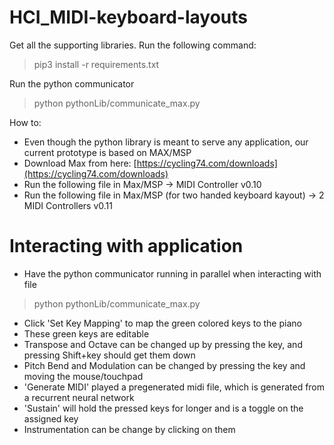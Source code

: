 # HCI_MIDI-keyboard-layouts
 
Get all the supporting libraries. Run the following command:
> pip3 install -r requirements.txt

Run the python communicator 
> python pythonLib/communicate_max.py

How to:
- Even though the python library is meant to serve any application, our current prototype is based on MAX/MSP
- Download Max from here: [https://cycling74.com/downloads](https://cycling74.com/downloads)
- Run the following file in Max/MSP -> MIDI Controller v0.10
- Run the following file in Max/MSP (for two handed keyboard kayout) -> 2 MIDI Controllers v0.11

# Interacting with application
- Have the python communicator running in parallel when interacting with file
> python pythonLib/communicate_max.py
- Click 'Set Key Mapping' to map the green colored keys to the piano
- These green keys are editable
- Transpose and Octave can be changed up by pressing the key, and pressing Shift+key should get them down
- Pitch Bend and Modulation can be changed by pressing the key and moving the mouse/touchpad
- 'Generate MIDI' played a pregenerated midi file, which is generated from a recurrent neural network
- 'Sustain' will hold the pressed keys for longer and is a toggle on the assigned key
- Instrumentation can be change by clicking on them